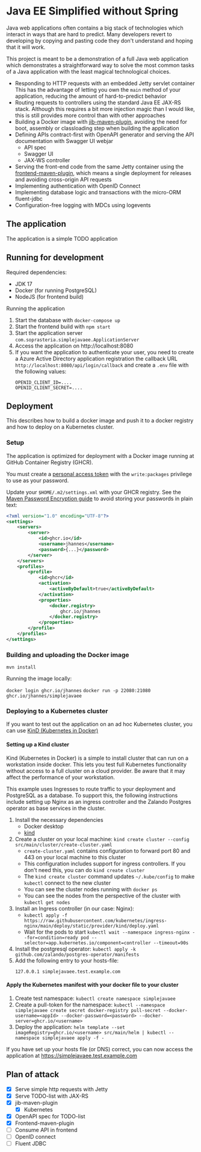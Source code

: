 # Java EE Simplified without Spring

Java web applications often contains a big stack of technologies which
interact in ways that are hard to predict. Many developers revert to
developing by copying and pasting code they don't understand and hoping
that it will work.

This project is meant to be a demonstration of a full Java web application
which demonstrates a straightforward way to solve the most common tasks
of a Java application with the least magical technological choices.

* Responding to HTTP requests with an embedded Jetty servlet container
  This has the advantage of letting you own the `main` method of
  your application, reducing the amount of hard-to-predict behavior
* Routing requests to controllers using the standard Java EE JAX-RS
  stack. Although this requires a bit more injection magic than I would
  like, this is still provides more control than with other approaches
* Building a Docker image with [jib-maven-plugin](https://github.com/GoogleContainerTools/jib/),
  avoiding the need for boot, assembly or classloading step when building the application
* Defining APIs contract-first with OpenAPI generator and serving
  the API documentation with Swagger UI webjar
    * API spec
    * Swagger UI
    * JAX-WS controller
* Serving the front-end code from the same Jetty container using
  the [frontend-maven-plugin](https://github.com/eirslett/frontend-maven-plugin),
  which means a single deployment for releases and avoiding cross-origin API requests
* Implementing authentication with OpenID Connect
* Implementing database logic and transactions with the
  micro-ORM fluent-jdbc
* Configuration-free logging with MDCs using logevents

## The application

The application is a simple TODO application

## Running for development

Required dependencies:

* JDK 17
* Docker (for running PostgreSQL)
* NodeJS (for frontend build)

Running the application

1. Start the database with `docker-compose up`
2. Start the frontend build with `npm start`
3. Start the application server `com.soprasteria.simplejavaee.ApplicationServer`
4. Access the application on http://localhost:8080
5. If you want the application to authenticate your user, you need to create a
   Azure Active Directory application registration the callback URL
   `http://localhost:8080/api/login/callback` and create a `.env` file with
   the following values:
   ```.env
   OPENID_CLIENT_ID=....
   OPENID_CLIENT_SECRET=....
   ```

## Deployment

This describes how to build a docker image and push it to a docker registry
and how to deploy on a Kubernetes cluster.

### Setup

The application is optimized for deployment with a Docker image
running at GitHub Container Registry (GHCR).

You must create a [personal access token](https://github.com/settings/tokens) with the `write:packages`
privilege to use as your password.

Update your `$HOME/.m2/settings.xml` with your GHCR registry. See
the [Maven Password Encryption guide](https://maven.apache.org/guides/mini/guide-encryption.html)
to avoid storing your passwords in plain text:

```xml
<?xml version="1.0" encoding="UTF-8"?>
<settings>
    <servers>
        <server>
            <id>ghcr.io</id>
            <username>jhannes</username>
            <password>{...}</password>
        </server>
    </servers>
    <profiles>
        <profile>
            <id>ghcr</id>
            <activation>
                <activeByDefault>true</activeByDefault>
            </activation>
            <properties>
                <docker.registry>
                    ghcr.io/jhannes
                </docker.registry>
            </properties>
        </profile>
    </profiles>
</settings>
```

### Building and uploading the Docker image

`mvn install`

Running the image locally:

`docker login ghcr.io/jhannes`
`docker run -p 22080:21080 ghcr.io/jhannes/simplejavaee`

### Deploying to a Kubernetes cluster

If you want to test out the application on an ad hoc Kubernetes cluster,
you can use [KinD (Kubernetes in Docker)](https://kind.sigs.k8s.io/)

#### Setting up a Kind cluster

Kind (Kubernetes in Docker) is a simple to install cluster that can run on a workstation inside
docker. This lets you test full Kubernetes functionality without access to a full cluster on a
cloud provider. Be aware that it may affect the performance of your workstation.

This example uses Ingresses to route traffic to your deployment and PostgreSQL as a database. To
support this, the following instructions include setting up Nginx as an ingress controller and the
Zalando Postgres operator as base services in the cluster.

1. Install the necessary dependencies
    * Docker desktop
    * [kind](https://kind.sigs.k8s.io/)
2. Create a cluster on your local machine: `kind create cluster --config src/main/cluster/create-cluster.yaml`
    * `create-cluster.yaml` contains configuration to forward port 80 and 443 on your local machine to this cluster
    * This configuration includes support for ingress controllers. If you don't need this, you can
      do `kind create cluster`
    * The `kind create cluster` command updates `~/.kube/config` to make `kubectl` connect to the new cluster
    * You can see the cluster nodes running with `docker ps`
    * You can see the nodes from the perspective of the cluster with `kubectl get nodes`
3. Install an Ingress controller (in our case: Nginx):
    * `kubectl apply -f https://raw.githubusercontent.com/kubernetes/ingress-nginx/main/deploy/static/provider/kind/deploy.yaml`
    * Wait for the pods to
      start `kubectl wait --namespace ingress-nginx --for=condition=ready pod --selector=app.kubernetes.io/component=controller --timeout=90s`
4. Install the postgresql operator: `kubectl apply -k github.com/zalando/postgres-operator/manifests`
5. Add the following entry to your hosts-file:
   ```
   127.0.0.1 simplejavaee.test.example.com
   ```

#### Apply the Kubernetes manifest with your docker file to your cluster

1. Create test namespace: `kubectl create namespace simplejavaee`
2. Create a pull-token for the
   namespace: `kubectl --namespace simplejavaee create secret docker-registry pull-secret --docker-username=<appId> --docker-password=<password> --docker-server=ghcr.io/<username>`
3. Deploy the
   application: `helm template --set imageRegistry=ghcr.io/<username> src/main/helm | kubectl --namespace simplejavaee apply -f -`

If you have set up your hosts file (or DNS) correct, you can now access the application
at https://simplejavaee.test.example.com

## Plan of attack

* [x] Serve simple http requests with Jetty
* [x] Serve TODO-list with JAX-RS
* [x] jib-maven-plugin
    * [x] Kubernetes
* [x] OpenAPI spec for TODO-list
* [x] Frontend-maven-plugin
* [ ] Consume API in frontend
* [ ] OpenID connect
* [ ] Fluent JDBC
